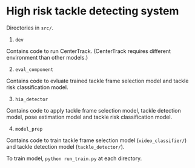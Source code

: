 # High risk tackle detecting system

Directories in `src/`.

1. `dev`

Contains code to run CenterTrack.
(CenterTrack requires different environment than other models.)

2. `eval_component`

Contains code to evluate trained tackle frame selection model and tackle risk classification model.

3. `hia_detector`

Contains code to apply tackle frame selection model, tackle detection model, pose estimation model and tackle risk classification model.

4. `model_prep`

Contains code to train tackle frame selection model (`video_classifier/`) and tackle detection model (`tackle_detector/`).

To train model, `python run_train.py` at each directory.



